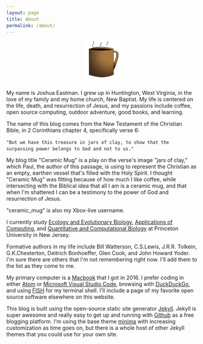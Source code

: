 ```yaml
---
layout: page
title: About
permalink: /about/
---
```


<center>
<img src="/assets/mug3.png" alt="mugShot" width="100" align="center"/>
</center>
<br>

My name is Joshua Eastman. I grew up in Huntington, West Virginia, in the love of my family and my home church, New Baptist. My life is centered on the life, death, and resurrection of Jesus, and my passions include coffee, open source computing, outdoor adventure, good books, and learning.

The name of this blog comes from the New Testament of the Christian Bible, in 2 Corinthians chapter 4, specifically verse 6:

`"But we have this treasure in jars of clay, to show that the surpassing power belongs to God and not to us."`

My blog title "Ceramic Mug" is a play on the verse's image "jars of clay," which Paul, the author of this passage, is using to represent the Christian as an empty, earthen vessel that's filled with the Holy Spirit. I thought "Ceramic Mug" was fitting because of how much I like coffee, while intersecting with the Biblical idea that all I am is a ceramic mug, and that when I'm shattered I can be a testimony to the power of God and resurrection of Jesus.

"ceramic_mug" is also my Xbox-live username.

I currently study [Ecology and Evolutionary Biology](https://eeb.princeton.edu/), [Applications of Computing](https://www.cs.princeton.edu/ugrad/overview), and [Quantitative and Computational Biology](https://www.princeton.edu/academics/area-of-study/quantitative-and-computational-biology) at Princeton University in New Jersey.

Formative authors in my life include Bill Watterson, C.S.Lewis, J.R.R. Tolkein, G.K.Chesterton, Deitrich Bonhoeffer, Glen Cook, and John Howard Yoder. I'm sure there are others that I'm not remembering right now. I'll add them to the list as they come to me.

My primary computer is a [Macbook](https://www.apple.com/macbook/) that I got in 2016. I prefer coding in either [Atom](https://atom.io/) or [Microsoft Visual Studio Code](https://code.visualstudio.com/), browsing with [DuckDuckGo](https://duckduckgo.com/), and using [FISH](https://fishshell.com/) for my terminal shell. I'll include a page of my favorite open source software elsewhere on this website.

This blog is built using the open-source static site generator [Jekyll](https://jekyllrb.com/). Jekyll is super awesome and really easy to get up and running with [Github](https://github.com/) as a free blogging platform. I'm using the base theme [minima](https://github.com/jekyll/minima) with increasing customization as time goes on, but there is a whole host of other Jekyll themes that you could use for your own site.

